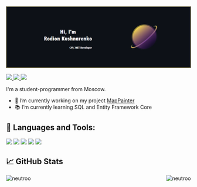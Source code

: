 ![NeutroBanner](./Images/NeutroBanner.png)

<a href="https://vk.com/neutr0o">
  <img src="https://img.shields.io/badge/-VK-0077FF?logo=VK"/>
</a>
<a href="https://t.me/neutr0o">
  <img src="https://img.shields.io/badge/-Telegram-26A5E4?logo=Telegram"/>
</a>
<a href="https://www.instagram.com/nyautro/">
  <img src="https://img.shields.io/badge/-Instagram-E4405F?logo=Instagram&logoColor=white"/>
</a>

I'm a student-programmer from Moscow.
- 🔨 I’m currently working on my project [MapPainter](https://github.com/Neutroo/MapPainter)
- 📚 I’m currently learning SQL and Entity Framework Core

## 🧰 Languages and Tools:
<div style = "display: inline;">
  <a>
    <img src="https://img.shields.io/badge/-CSharp-239120?logo=CSharp"/>
  </a>
  <a>
    <img src="https://img.shields.io/badge/-.NET-512BD4?logo=.NET"/>
  </a>
  <a>
    <img src="https://img.shields.io/badge/-Microsoft SQL Server-CC2927?logo=Microsoft SQL Server"/>
  </a>
  <a>
    <img src="https://img.shields.io/badge/-C++-00599C?logo=Cplusplus"/>
  </a>
  <a>
    <img src="https://img.shields.io/badge/-Arduino-00979D?logo=arduino&logoColor=white"/>
  </a>
</div>

## 📈 GitHub Stats

<p>
  <img src="https://github-readme-stats.vercel.app/api?username=neutroo&show_icons=true&title_color=ffE152&text_color=ffffff&bg_color=0d1117&locale=en&line_height=20&icon_color=b93fb8&border_color=ffE152" alt="neutroo"/>
  <img align="right" src="https://github-readme-stats.vercel.app/api/top-langs?username=neutroo&show_icons=true&title_color=ffE152&text_color=ffffff&bg_color=0d1117&locale=en&border_color=ffE152" alt="neutroo"/>
</p>
